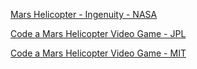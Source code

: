 [Mars Helicopter - Ingenuity - NASA](https://mars.nasa.gov/technology/helicopter/)

[Code a Mars Helicopter Video Game - JPL](https://www.jpl.nasa.gov/edu/learn/project/code-a-mars-helicopter-video-game/)

[Code a Mars Helicopter Video Game - MIT](https://scratch.mit.edu/studios/28804225/)

